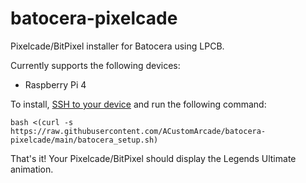 # batocera-pixelcade

Pixelcade/BitPixel installer for Batocera using LPCB.

Currently supports the following devices:
* Raspberry Pi 4

To install, [SSH to your device](https://wiki.batocera.org/access_the_batocera_via_ssh) and run the following command:

`bash <(curl -s https://raw.githubusercontent.com/ACustomArcade/batocera-pixelcade/main/batocera_setup.sh)`

That's it! Your Pixelcade/BitPixel should display the Legends Ultimate animation.
